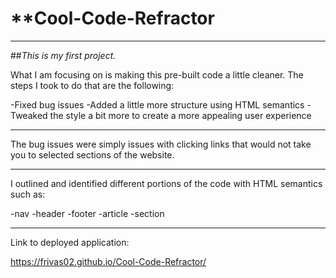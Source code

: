 # **Cool-Code-Refractor

---

##_This is my first project._

What I am focusing on is making this pre-built code a little cleaner. The steps I took to do that are the following:

-Fixed bug issues
-Added a little more structure using HTML semantics
-Tweaked the style a bit more to create a more appealing user experience

---

The bug issues were simply issues with clicking links that would not take you to selected sections of the website.

---

I outlined and identified different portions of the code with HTML semantics such as:

-nav
-header
-footer
-article
-section

---

Link to deployed application:

https://frivas02.github.io/Cool-Code-Refractor/

